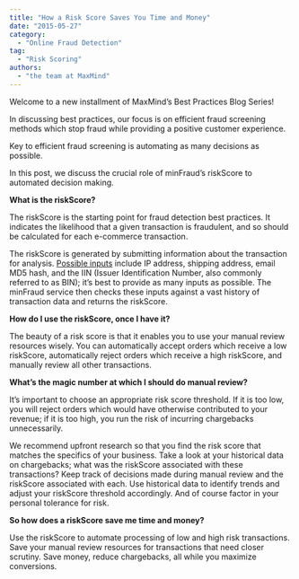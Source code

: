 ```yaml
---
title: "How a Risk Score Saves You Time and Money"
date: "2015-05-27"
category:
  - "Online Fraud Detection"
tag:
  - "Risk Scoring"
authors:
  - "the team at MaxMind"
---
```


Welcome to a new installment of MaxMind’s Best Practices Blog Series!

In discussing best practices, our focus is on efficient fraud screening methods
which stop fraud while providing a positive customer experience.

Key to efficient fraud screening is automating as many decisions as possible.

In this post, we discuss the crucial role of minFraud’s riskScore to automated
decision making.

<!--lint disable no-emphasis-as-heading-->

**What is the riskScore?**

The riskScore is the starting point for fraud detection best practices. It
indicates the likelihood that a given transaction is fraudulent, and so should
be calculated for each e-commerce transaction.

The riskScore is generated by submitting information about the transaction for
analysis. [Possible inputs](https://dev.maxmind.com/minfraud/#Input) include IP
address, shipping address, email MD5 hash, and the IIN (Issuer Identification
Number, also commonly referred to as BIN); it’s best to provide as many inputs
as possible. The minFraud service then checks these inputs against a vast
history of transaction data and returns the riskScore.

**How do I use the riskScore, once I have it?**

The beauty of a risk score is that it enables you to use your manual review
resources wisely. You can automatically accept orders which receive a low
riskScore, automatically reject orders which receive a high riskScore, and
manually review all other transactions.

**What’s the magic number at which I should do manual review?**

It’s important to choose an appropriate risk score threshold. If it is too low,
you will reject orders which would have otherwise contributed to your revenue;
if it is too high, you run the risk of incurring chargebacks unnecessarily.

We recommend upfront research so that you find the risk score that matches the
specifics of your business. Take a look at your historical data on chargebacks;
what was the riskScore associated with these transactions? Keep track of
decisions made during manual review and the riskScore associated with each. Use
historical data to identify trends and adjust your riskScore threshold
accordingly. And of course factor in your personal tolerance for risk.

**So how does a riskScore save me time and money?**

Use the riskScore to automate processing of low and high risk transactions. Save
your manual review resources for transactions that need closer scrutiny. Save
money, reduce chargebacks, all while you maximize conversions.
